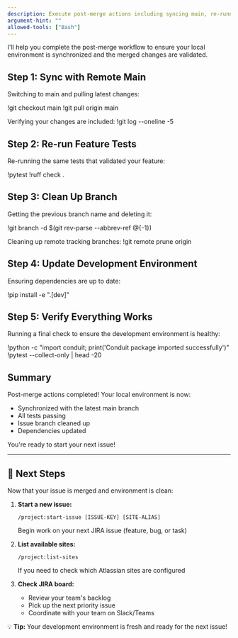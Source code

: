 ```yaml
---
description: Execute post-merge actions including syncing main, re-running tests, and cleanup
argument-hint: ""
allowed-tools: ["Bash"]
---
```


I'll help you complete the post-merge workflow to ensure your local environment is synchronized and the merged changes are validated.

## Step 1: Sync with Remote Main
Switching to main and pulling latest changes:

!git checkout main
!git pull origin main

Verifying your changes are included:
!git log --oneline -5

## Step 2: Re-run Feature Tests
Re-running the same tests that validated your feature:

!pytest
!ruff check .

## Step 3: Clean Up Branch
Getting the previous branch name and deleting it:

!git branch -d $(git rev-parse --abbrev-ref @{-1})

Cleaning up remote tracking branches:
!git remote prune origin

## Step 4: Update Development Environment
Ensuring dependencies are up to date:

!pip install -e ".[dev]"

## Step 5: Verify Everything Works
Running a final check to ensure the development environment is healthy:

!python -c "import conduit; print('Conduit package imported successfully')"
!pytest --collect-only | head -20

## Summary
Post-merge actions completed! Your local environment is now:
- Synchronized with the latest main branch
- All tests passing
- Issue branch cleaned up
- Dependencies updated

You're ready to start your next issue!

---

## 🚀 Next Steps

Now that your issue is merged and environment is clean:

1. **Start a new issue:**
   ```
   /project:start-issue [ISSUE-KEY] [SITE-ALIAS]
   ```
   Begin work on your next JIRA issue (feature, bug, or task)

2. **List available sites:**
   ```
   /project:list-sites
   ```
   If you need to check which Atlassian sites are configured

3. **Check JIRA board:**
   - Review your team's backlog
   - Pick up the next priority issue
   - Coordinate with your team on Slack/Teams

💡 **Tip:** Your development environment is fresh and ready for the next issue!